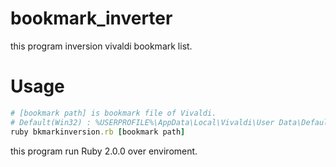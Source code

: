 # bookmark_inverter
this program inversion vivaldi bookmark list.

# Usage

```rb
# [bookmark path] is bookmark file of Vivaldi.  
# Default(Win32) : %USERPROFILE%\AppData\Local\Vivaldi\User Data\Default\Bookmarks
ruby bkmarkinversion.rb [bookmark path]
```

this program run Ruby 2.0.0 over enviroment.

